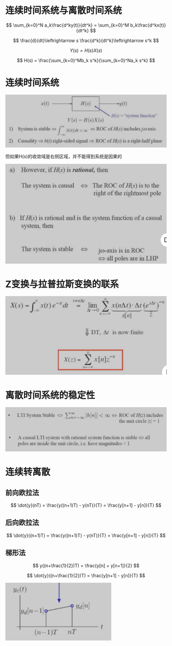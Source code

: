 # 连续时间系统与离散时间系统

$$
\sum_{k=0}^N a_k\frac{d^ky(t)}{dt^k} = \sum_{k=0}^M b_k\frac{d^kx(t)}{dt^k}
$$

$$
\frac{d}{dt}\leftrightarrow s
\frac{d^k}{dt^k}\leftrightarrow s^k
$$

$$
Y(s) = H(s)X(s)
$$

$$
H(s) = \frac{\sum_{k=0}^Mb_k s^k}{\sum_{k=0}^Na_k s^k}
$$

# 连续时间系统

![alt text](image.png)

但如果H(s)的收敛域是右侧区域，并不能得到系统是因果的

![alt text](image-1.png)

# Z变换与拉普拉斯变换的联系

![alt text](image-2.png)

# 离散时间系统的稳定性

![alt text](image-3.png)

# 连续转离散

## 前向欧拉法

$$
\dot{y}(nT) = \frac{y((n+1)T) - y(nT)}{T} = \frac{y[n+1] - y[n]}{T}
$$

## 后向欧拉法

$$
\dot{y}((n+1)T) = \frac{y((n+1)T) - y(nT)}{T} = \frac{y[n+1] - y[n]}{T}
$$

## 梯形法

$$
y((n+\frac{1}{2})T) = \frac{y[n] + y[n+1]}{2}
$$

$$
\dot{y}((n+\frac{1}{2})T) = \frac{y[n+1] - y[n]}{T}
$$

![alt text](image-4.png)